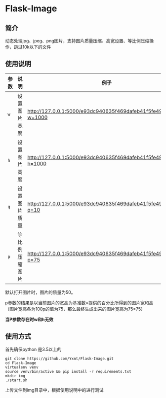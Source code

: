 Flask-Image
====

简介
----

动态处理jpg、jpeg、png图片，支持图片质量压缩、高宽设置、等比例压缩操作，跳过10k以下的文件


使用说明
----

|参数|说明|例子|
|----|----|----|
|`w`|设置图片宽度|http://127.0.0.1:5000/e93dc940635f469dafeb41f5fe49676c.jpg?w=1000
|`h`|设置图片高度|http://127.0.0.1:5000/e93dc940635f469dafeb41f5fe49676c.jpg?h=1000
|`q`|设置图片质量 |http://127.0.0.1:5000/e93dc940635f469dafeb41f5fe49676c.jpg?q=10
|`p`|等比例压缩图片|http://127.0.0.1:5000/e93dc940635f469dafeb41f5fe49676c.jpg?p=75

默认打开图片时，图片的质量为50。

p参数的结果是以当前图片的宽高为基准数×提供的百分比所得到的图片宽和高（图片宽高各为100p的值为75，那么最终生成出来的图片宽高为75*75）

**当P参数存在时w和h无效**


使用方式
----

首先确保python 是3.5以上的
```
git clone https://github.com/Yxnt/Flask-Image.git
cd Flask-Image
virtualenv venv
source venv/bin/active && pip install -r requirements.txt
mkdir img
./start.sh
```

上传文件到img目录中，根据使用说明中的进行测试